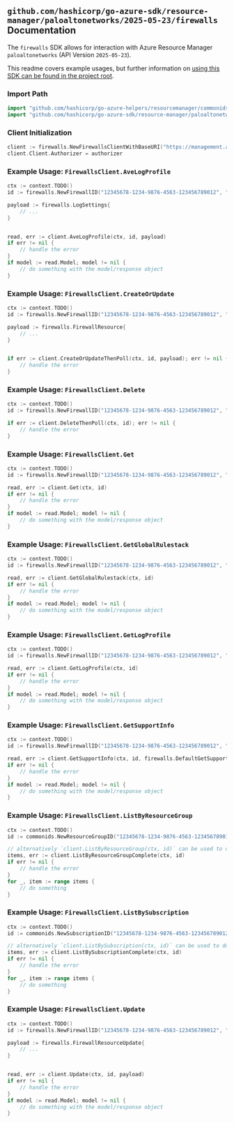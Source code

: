 
## `github.com/hashicorp/go-azure-sdk/resource-manager/paloaltonetworks/2025-05-23/firewalls` Documentation

The `firewalls` SDK allows for interaction with Azure Resource Manager `paloaltonetworks` (API Version `2025-05-23`).

This readme covers example usages, but further information on [using this SDK can be found in the project root](https://github.com/hashicorp/go-azure-sdk/tree/main/docs).

### Import Path

```go
import "github.com/hashicorp/go-azure-helpers/resourcemanager/commonids"
import "github.com/hashicorp/go-azure-sdk/resource-manager/paloaltonetworks/2025-05-23/firewalls"
```


### Client Initialization

```go
client := firewalls.NewFirewallsClientWithBaseURI("https://management.azure.com")
client.Client.Authorizer = authorizer
```


### Example Usage: `FirewallsClient.AveLogProfile`

```go
ctx := context.TODO()
id := firewalls.NewFirewallID("12345678-1234-9876-4563-123456789012", "example-resource-group", "firewallName")

payload := firewalls.LogSettings{
	// ...
}


read, err := client.AveLogProfile(ctx, id, payload)
if err != nil {
	// handle the error
}
if model := read.Model; model != nil {
	// do something with the model/response object
}
```


### Example Usage: `FirewallsClient.CreateOrUpdate`

```go
ctx := context.TODO()
id := firewalls.NewFirewallID("12345678-1234-9876-4563-123456789012", "example-resource-group", "firewallName")

payload := firewalls.FirewallResource{
	// ...
}


if err := client.CreateOrUpdateThenPoll(ctx, id, payload); err != nil {
	// handle the error
}
```


### Example Usage: `FirewallsClient.Delete`

```go
ctx := context.TODO()
id := firewalls.NewFirewallID("12345678-1234-9876-4563-123456789012", "example-resource-group", "firewallName")

if err := client.DeleteThenPoll(ctx, id); err != nil {
	// handle the error
}
```


### Example Usage: `FirewallsClient.Get`

```go
ctx := context.TODO()
id := firewalls.NewFirewallID("12345678-1234-9876-4563-123456789012", "example-resource-group", "firewallName")

read, err := client.Get(ctx, id)
if err != nil {
	// handle the error
}
if model := read.Model; model != nil {
	// do something with the model/response object
}
```


### Example Usage: `FirewallsClient.GetGlobalRulestack`

```go
ctx := context.TODO()
id := firewalls.NewFirewallID("12345678-1234-9876-4563-123456789012", "example-resource-group", "firewallName")

read, err := client.GetGlobalRulestack(ctx, id)
if err != nil {
	// handle the error
}
if model := read.Model; model != nil {
	// do something with the model/response object
}
```


### Example Usage: `FirewallsClient.GetLogProfile`

```go
ctx := context.TODO()
id := firewalls.NewFirewallID("12345678-1234-9876-4563-123456789012", "example-resource-group", "firewallName")

read, err := client.GetLogProfile(ctx, id)
if err != nil {
	// handle the error
}
if model := read.Model; model != nil {
	// do something with the model/response object
}
```


### Example Usage: `FirewallsClient.GetSupportInfo`

```go
ctx := context.TODO()
id := firewalls.NewFirewallID("12345678-1234-9876-4563-123456789012", "example-resource-group", "firewallName")

read, err := client.GetSupportInfo(ctx, id, firewalls.DefaultGetSupportInfoOperationOptions())
if err != nil {
	// handle the error
}
if model := read.Model; model != nil {
	// do something with the model/response object
}
```


### Example Usage: `FirewallsClient.ListByResourceGroup`

```go
ctx := context.TODO()
id := commonids.NewResourceGroupID("12345678-1234-9876-4563-123456789012", "example-resource-group")

// alternatively `client.ListByResourceGroup(ctx, id)` can be used to do batched pagination
items, err := client.ListByResourceGroupComplete(ctx, id)
if err != nil {
	// handle the error
}
for _, item := range items {
	// do something
}
```


### Example Usage: `FirewallsClient.ListBySubscription`

```go
ctx := context.TODO()
id := commonids.NewSubscriptionID("12345678-1234-9876-4563-123456789012")

// alternatively `client.ListBySubscription(ctx, id)` can be used to do batched pagination
items, err := client.ListBySubscriptionComplete(ctx, id)
if err != nil {
	// handle the error
}
for _, item := range items {
	// do something
}
```


### Example Usage: `FirewallsClient.Update`

```go
ctx := context.TODO()
id := firewalls.NewFirewallID("12345678-1234-9876-4563-123456789012", "example-resource-group", "firewallName")

payload := firewalls.FirewallResourceUpdate{
	// ...
}


read, err := client.Update(ctx, id, payload)
if err != nil {
	// handle the error
}
if model := read.Model; model != nil {
	// do something with the model/response object
}
```
